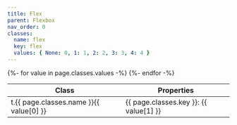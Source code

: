 ```yaml
---
title: Flex
parent: Flexbox
nav_order: 0
classes:
  name: flex
  key: flex
  values: { None: 0, 1: 1, 2: 2, 3: 3, 4: 4 }
---
```


<table>
  <thead>
    <tr>
      <th>Class</th>
      <th>Properties</th>
    </tr>
  </thead>
  <tbody>
    {%- for value in page.classes.values -%}
      <tr>
        <td>t.{{ page.classes.name }}{{ value[0] }}</td>
        <td>{{ page.classes.key }}: {{ value[1] }}</td>
      </tr>
    {%- endfor -%}
  </tbody>
</table>
